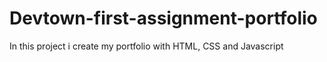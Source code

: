 # Devtown-first-assignment-portfolio
In this project i create my portfolio with HTML, CSS and Javascript
